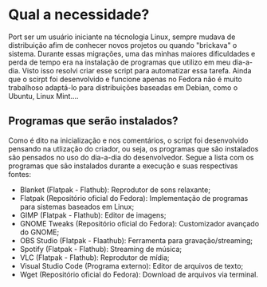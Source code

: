 <h1> Qual a necessidade? </h1>
<p> Port ser um usuário iniciante na técnologia Linux, sempre mudava de distribuição afim de conhecer novos projetos ou quando "brickava" o sistema. Durante essas migrações, uma das minhas maiores dificuldades e perda de tempo era na instalação de programas que utilizo em meu dia-a-dia. Visto isso resolvi criar esse script para automatizar essa tarefa. Ainda que o scirpt foi desenvolvido e funcione apenas no Fedora não é muito trabalhoso adaptá-lo para distribuições baseadas em Debian, como o Ubuntu, Linux Mint....</p>

<h2> Programas que serão instalados? </h2>
<p>Como é dito na inicialização e nos comentários, o script foi desenvolvido pensando na utlização do criador, ou seja, os programas que são instalados são pensados no uso do dia-a-dia do desenvolvedor. Segue a lista com os programas que são instalados durante a execução e suas respectivas fontes:


<ul>
  <li>Blanket (Flatpak - Flathub): Reprodutor de sons relaxante;</li>
  <li>Flatpak (Repositório oficial do Fedora): Implementação de programas para sistemas baseados em Linux;</li>
  <li>GIMP (Flatpak - Flathub): Editor de imagens;</li>
  <li>GNOME Tweaks (Repositório oficial do Fedora): Customizador avançado do GNOME;</li>
  <li>OBS Studio (Flatpak - Flaathub): Ferramenta para gravação/streaming;</li>
  <li>Spotify (Flatpak - Flathub): Streaming de música;</li>
  <li>VLC (Flatpak - Flathub): Reprodutor de mídia;</li>
  <li>Visual Studio Code (Programa externo): Editor de arquivos de texto;</li>
  <li>Wget (Repositório oficial do Fedora): Download de arquivos via terminal.</li>  
</ul>
</p>
